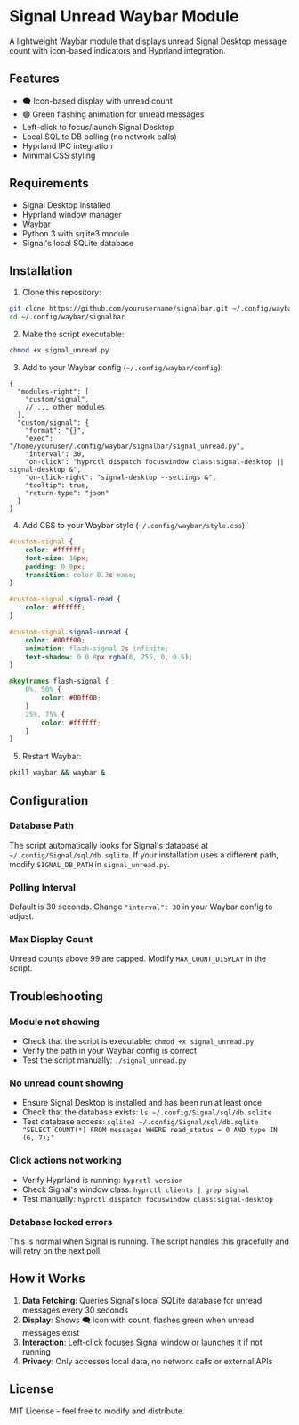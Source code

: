 # Signal Unread Waybar Module

A lightweight Waybar module that displays unread Signal Desktop message count with icon-based indicators and Hyprland integration.

## Features

- 🗨️ Icon-based display with unread count
- 🟢 Green flashing animation for unread messages
- Left-click to focus/launch Signal Desktop
- Local SQLite DB polling (no network calls)
- Hyprland IPC integration
- Minimal CSS styling

## Requirements

- Signal Desktop installed
- Hyprland window manager
- Waybar
- Python 3 with sqlite3 module
- Signal's local SQLite database

## Installation

1. Clone this repository:
```bash
git clone https://github.com/yourusername/signalbar.git ~/.config/waybar/signalbar
cd ~/.config/waybar/signalbar
```

2. Make the script executable:
```bash
chmod +x signal_unread.py
```

3. Add to your Waybar config (`~/.config/waybar/config`):
```jsonc
{
  "modules-right": [
    "custom/signal",
    // ... other modules
  ],
  "custom/signal": {
    "format": "{}",
    "exec": "/home/youruser/.config/waybar/signalbar/signal_unread.py",
    "interval": 30,
    "on-click": "hyprctl dispatch focuswindow class:signal-desktop || signal-desktop &",
    "on-click-right": "signal-desktop --settings &",
    "tooltip": true,
    "return-type": "json"
  }
}
```

4. Add CSS to your Waybar style (`~/.config/waybar/style.css`):
```css
#custom-signal {
    color: #ffffff;
    font-size: 16px;
    padding: 0 8px;
    transition: color 0.3s ease;
}

#custom-signal.signal-read {
    color: #ffffff;
}

#custom-signal.signal-unread {
    color: #00ff00;
    animation: flash-signal 2s infinite;
    text-shadow: 0 0 8px rgba(0, 255, 0, 0.5);
}

@keyframes flash-signal {
    0%, 50% {
        color: #00ff00;
    }
    25%, 75% {
        color: #ffffff;
    }
}
```

5. Restart Waybar:
```bash
pkill waybar && waybar &
```

## Configuration

### Database Path
The script automatically looks for Signal's database at `~/.config/Signal/sql/db.sqlite`. If your installation uses a different path, modify `SIGNAL_DB_PATH` in `signal_unread.py`.

### Polling Interval
Default is 30 seconds. Change `"interval": 30` in your Waybar config to adjust.

### Max Display Count
Unread counts above 99 are capped. Modify `MAX_COUNT_DISPLAY` in the script.

## Troubleshooting

### Module not showing
- Check that the script is executable: `chmod +x signal_unread.py`
- Verify the path in your Waybar config is correct
- Test the script manually: `./signal_unread.py`

### No unread count showing
- Ensure Signal Desktop is installed and has been run at least once
- Check that the database exists: `ls ~/.config/Signal/sql/db.sqlite`
- Test database access: `sqlite3 ~/.config/Signal/sql/db.sqlite "SELECT COUNT(*) FROM messages WHERE read_status = 0 AND type IN (6, 7);"`

### Click actions not working
- Verify Hyprland is running: `hyprctl version`
- Check Signal's window class: `hyprctl clients | grep signal`
- Test manually: `hyprctl dispatch focuswindow class:signal-desktop`

### Database locked errors
This is normal when Signal is running. The script handles this gracefully and will retry on the next poll.

## How it Works

1. **Data Fetching**: Queries Signal's local SQLite database for unread messages every 30 seconds
2. **Display**: Shows 🗨️ icon with count, flashes green when unread messages exist
3. **Interaction**: Left-click focuses Signal window or launches it if not running
4. **Privacy**: Only accesses local data, no network calls or external APIs

## License

MIT License - feel free to modify and distribute.